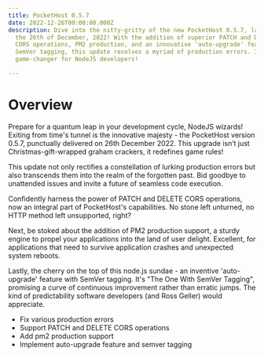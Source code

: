 ```yaml
---
title: PocketHost 0.5.7
date: 2022-12-26T00:00:00.000Z
description: Dive into the nitty-gritty of the new PocketHost 0.5.7, launched on
  the 26th of December, 2022! With the addition of superior PATCH and DELETE
  CORS operations, PM2 production, and an innovative 'auto-upgrade' feature with
  SemVer tagging, this update resolves a myriad of production errors. It's a
  game-changer for NodeJS developers!

---
```


# Overview

Prepare for a quantum leap in your development cycle, NodeJS wizards! Exiting from time's tunnel is the innovative majesty - the PocketHost version 0.5.7, punctually delivered on 26th December 2022. This upgrade isn’t just Christmas-gift-wrapped graham crackers, it redefines game rules!

This update not only rectifies a constellation of lurking production errors but also transcends them into the realm of the forgotten past. Bid goodbye to unattended issues and invite a future of seamless code execution.

Confidently harness the power of PATCH and DELETE CORS operations, now an integral part of PocketHost's capabilities. No stone left unturned, no HTTP method left unsupported, right?

Next, be stoked about the addition of PM2 production support, a sturdy engine to propel your applications into the land of user delight. Excellent, for applications that need to survive application crashes and unexpected system reboots.

Lastly, the cherry on the top of this node.js sundae - an inventive 'auto-upgrade' feature with SemVer tagging. It's "The One With SemVer Tagging", promising a curve of continuous improvement rather than erratic jumps. The kind of predictability software developers (and Ross Geller) would appreciate.


- Fix various production errors
- Support PATCH and DELETE CORS operations
- Add pm2 production support
- Implement auto-upgrade feature and semver tagging
